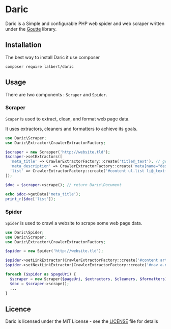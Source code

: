 # Daric
Daric is a Simple and configurable PHP web spider and web scraper written under the [Goutte](https://github.com/FriendsOfPHP/Goutte) library.

## Installation

The best way to install Daric it use composer

	composer require lalbert/daric

## Usage

There are two components : `Scraper` and `Spider`.

### Scraper

`Scaper` is used to extract, clean, and format web page data.

It uses extractors, cleaners and formatters to achieve its goals.

```php
use Daric\Scraper;
use Daric\Extractor\CrawlerExtractorFactory;

$scraper = new Scrapper('http://website.tld');
$scraper->setExtractors([
  'meta_title' => CrawlerExtractorFactory::create('title@_text'), // get text node of <title></title>
  'meta_description' => CrawlerExtractorFactory::create('meta[name="description"]@content'), // get attribute "content" of <meta name="description" />
  'list' => CrawlerExtractorFactory::create('#content ul.list li@_text("array")') // get all text node of li item. Return an array
]);

$doc = $scraper->scrape(); // return Daric\Document

echo $doc->getData('meta_title');
print_r($doc['list']);
```

### Spider

`Spider` is used to crawl a website to scrape some web page data.

```php
use Daric\Spider;
use Daric\Scraper;
use Daric\Extractor\CrawlerExtractorFactory;

$spider = new Spider('http://website.tld');

$spider->setLinkExtractor(CrawlerExtractorFactory::create('#content article a.link@href("array")'));
$spider->setNextLinkExtractor(CrawlerExtractorFactory::create('#nav a.next@href'));

foreach ($spider as $pageUri) {
  $scraper = new Scraper($pageUri, $extractors, $cleaners, $formatters);
  $doc = $scraper->scrape();
  ...
}
```

## Licence

Daric is licensed under the MIT License - see the [LICENSE](LICENSE) file for details
